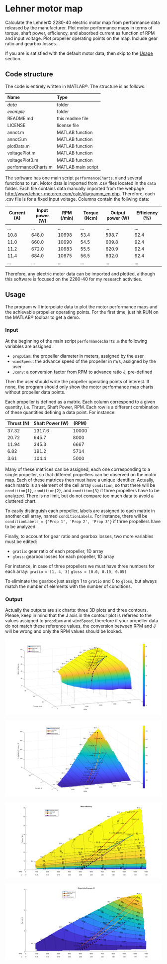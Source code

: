 # Lehner motor map
Calculate the Lehner&copy; 2280-40 electric motor map from performance data released by the manufacturer. Plot motor performance maps in terms of torque, shaft power, efficiency, and absorbed current as function of RPM and input voltage. Plot propeller operating points on the map. Include gear ratio and gearbox losses.

If you are is satisfied with the default motor data, then skip to the [Usage](#usage) section.
 
## Code structure
The code is entirely written in MATLAB&reg;. The structure is as follows:

| Name | Type |
| :--- | :--- |
| *data* | folder |
| *example* | folder |
| README.md | this readme file
| LICENSE | license file |
| annot.m | MATLAB function |
| annot3.m | MATLAB function |
| plotData.m | MATLAB function |
| voltagePlot.m | MATLAB function |
| voltagePlot3.m | MATLAB function |
| performanceCharts.m | MATLAB main script |


The software has one main script `performanceCharts.m` and several functions to run. Motor data is imported from .csv files located in the `data` folder. Each file contains data manually imported from the webpage <http://www.lehner-motoren.com/calc/diagramm_en.php>. Therefore, each .csv file is for a fixed input voltage. Columns contain the follwing data:

| Current (A) | Input power (W) | RPM (/min) | Torque (Ncm) | Output power (W) | Efficiency (%) |
| ---   | ---   | ---   | ---  | ---    | ---  |  
| ...   | ...   | ...   | ...  | ...    | ...  |  
| 10.8	| 648.0	| 10698	| 53.4 | 598.7	| 92.4 | 
| 11.0	| 660.0	| 10690	| 54.5 | 609.8	| 92.4 | 
| 11.2	| 672.0	| 10683	| 55.5 | 620.9	| 92.4 | 
| 11.4	| 684.0	| 10675	| 56.5 | 632.0	| 92.4 |
| ...   | ...   | ...   | ...  | ...    | ...  |  

Therefore, any electric motor data can be imported and plotted, although this software is focused on the 2280-40 for my research activities.

## Usage
The program will interpolate data to plot the motor performance maps and the achievable propeller operating points. For the first time, just hit RUN on the MATLAB&reg; toolbar to get a demo.

### Input
At the beginning of the main script `performanceCharts.m` the following variables are assigned:
- `propDiam`: the propeller diameter in meters, assigned by the user
- `windSpeed`: the advance speed of the propeller in m/s, assigned by the user
- `Jconv`: a conversion factor from RPM to advance ratio J, pre-defined

Then the user should write the propeller operating points of interest. If none, the program should only show the motor performance map charts without propeller data points.

Each propeller is defined as a matrix. Each column correspond to a given quantity, i.e. Thrust, Shaft Power, RPM. Each row is a different combination of these quantities defining a data point. For instance:

| Thrust (N) | Shaft Power (W) | (RPM) |
| --- | --- | --- |
| 37.32 |	1317.6 | 10000 |
| 20.72 |	645.7 |	8000 |
| 11.94 |	345.3 |	6667 |
| 6.82 |	191.2 |	5714 |
| 3.61 |	104.4 |	5000 |

Many of these matrices can be assigned, each one corresponding to a single propeller, so that different propellers can be observed on the motor map. Each of these matrices then must have a unique identifier. Actually, each matrix is an element of the cell array `condition`, so that there will be `condition{1}`, `condition{2}`, and `condition{3}` if three propellers have to be analyzed. There is no limit, but do not compare too much data to avoid a cluttered chart.

To easily distinguish each propeller, labels are assigned to each matrix in another cell array, named `conditionLabels`. For instance, there will be `conditionLabels = {'Prop 1', 'Prop 2', 'Prop 3'}` if three propellers have to be analyzed.

Finally, to account for gear ratio and gearbox losses, two more variables must be edited:
- `gratio`: gear ratio of each propeller, 1D array
- `gloss`: gearbox losses for each propeller, 1D array

For instance, in case of three propellers we must have three numbers for each array:
`gratio = [1, 4, 3]`
`gloss = [0.0, 0.10, 0.05]`

To eliminate the gearbox just assign 1 to `gratio` and 0 to `gloss`, but always match the number of elements with the number of conditions.

### Output
Actually the outputs are six charts: three 3D plots and three contours. Please, keep in mind that the J axis in the contour plot is referred to the values assigned to `propdiam` and `windSpeed`, therefore if your propeller data do not match these reference values, the conversion between RPM and J will be wrong and only the RPM values should be looked.

![Motor Map Surface Plot](https://github.com/dciliberti/lehner-motoren-map/blob/master/example/Motor%20Map%20Surface%20Plot.png?raw=true)

![Shaft Power Surface Plot](https://github.com/dciliberti/lehner-motoren-map/blob/master/example/Shaft%20Power%20Surface%20Plot.png?raw=true)

![Motor Map Contour Plot](https://github.com/dciliberti/lehner-motoren-map/blob/master/example/Motor%20Map%20Contour%20Plot.png?raw=true)

![Shaft Power Contour Plot](https://github.com/dciliberti/lehner-motoren-map/blob/master/example/Shaft%20Power%20Contour%20Plot.png?raw=true)
